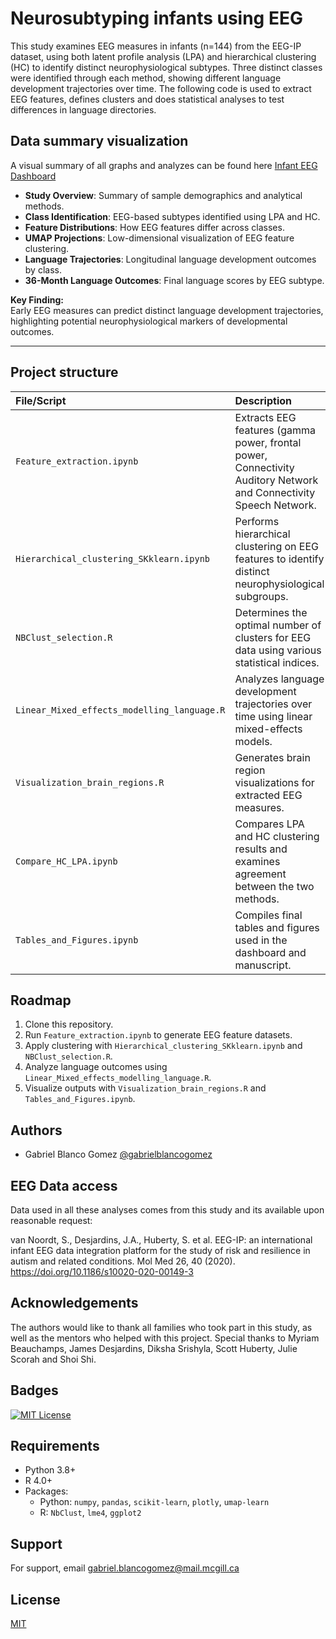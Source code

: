 # Neurosubtyping infants using EEG

This study examines EEG measures in infants (n=144) from the EEG-IP dataset, using both latent profile analysis (LPA) and hierarchical clustering (HC) to identify distinct neurophysiological subtypes. Three distinct classes were identified through each method, showing different language development trajectories over time. The following code is used to extract EEG features, defines clusters and does statistical analyses to test differences in language directories. 




## Data summary visualization
A visual summary of all graphs and analyzes can be found here [Infant EEG Dashboard](https://https://gabrielblancogomez.github.io/infant_neurosubs_dashboard)

- **Study Overview**: Summary of sample demographics and analytical methods.
- **Class Identification**: EEG-based subtypes identified using LPA and HC.
- **Feature Distributions**: How EEG features differ across classes.
- **UMAP Projections**: Low-dimensional visualization of EEG feature clustering.
- **Language Trajectories**: Longitudinal language development outcomes by class.
- **36-Month Language Outcomes**: Final language scores by EEG subtype.

**Key Finding:**  
Early EEG measures can predict distinct language development trajectories, highlighting potential neurophysiological markers of developmental outcomes.

---
## Project structure

| File/Script | Description |
|:------------|:------------|
| `Feature_extraction.ipynb` | Extracts EEG features (gamma power, frontal power, Connectivity Auditory Network and Connectivity Speech Network. |
| `Hierarchical_clustering_SKklearn.ipynb` | Performs hierarchical clustering on EEG features to identify distinct neurophysiological subgroups. |
| `NBClust_selection.R` | Determines the optimal number of clusters for EEG data using various statistical indices. |
| `Linear_Mixed_effects_modelling_language.R` | Analyzes language development trajectories over time using linear mixed-effects models. |
| `Visualization_brain_regions.R` | Generates brain region visualizations for extracted EEG measures. |
| `Compare_HC_LPA.ipynb` | Compares LPA and HC clustering results and examines agreement between the two methods. |
| `Tables_and_Figures.ipynb` | Compiles final tables and figures used in the dashboard and manuscript. |

## Roadmap


  1. Clone this repository.
  2. Run `Feature_extraction.ipynb` to generate EEG feature datasets.
  3. Apply clustering with `Hierarchical_clustering_SKklearn.ipynb` and `NBClust_selection.R`.
  4. Analyze language outcomes using `Linear_Mixed_effects_modelling_language.R`.
  5. Visualize outputs with `Visualization_brain_regions.R` and `Tables_and_Figures.ipynb`.

## Authors

- Gabriel Blanco Gomez [@gabrielblancogomez](https://www.github.com/gabrielblancogomez)


## EEG Data access

Data used in all these analyses comes from this study and its available upon reasonable request: 
 
van Noordt, S., Desjardins, J.A., Huberty, S. et al. EEG-IP: an international infant EEG data integration platform for the study of risk and resilience in autism and related conditions. Mol Med 26, 40 (2020). https://doi.org/10.1186/s10020-020-00149-3


## Acknowledgements

The authors would like to thank all families who took part in this study, as well as the mentors who helped with this project. Special thanks to Myriam Beauchamps, James Desjardins, Diksha Srishyla, Scott Huberty, Julie Scorah and Shoi Shi.

## Badges



[![MIT License](https://img.shields.io/badge/License-MIT-green.svg)](https://choosealicense.com/licenses/mit/)


## Requirements
- Python 3.8+
- R 4.0+
- Packages:
  - Python: `numpy`, `pandas`, `scikit-learn`, `plotly`, `umap-learn`
  - R: `NbClust`, `lme4`, `ggplot2`

## Support

For support, email gabriel.blancogomez@mail.mcgill.ca


## License

[MIT](https://choosealicense.com/licenses/mit/)

